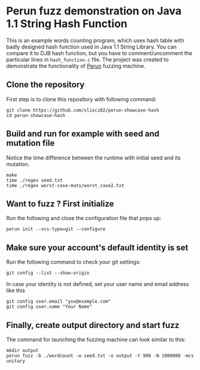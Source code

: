 # Perun fuzz demonstration on Java 1.1 String Hash Function

This is an example words counting program, which uses hash table with badly designed hash function used in Java 1.1 String Library. You can compare it to DJB hash function, but you have to comment/uncomment the particular lines in `hash_function.c` file. The project was created to demonstrate the functionality of [Perun](https://github.com/xlisci02/perun) fuzzing machine. 


## Clone the repository
First step is to clone this repository with following command:

    git clone https://github.com/xlisci02/perun-showcase-hash
    cd perun-showcase-hash

## Build and run for example with seed and mutation file
Notice the time difference between the runtime with initial seed and its mutation.

    make
    time ./regex seed.txt
    time ./regex worst-case-muts/worst_case2.txt

## Want to fuzz ? First initialize

Run the following and close the configuration file that pops up:

	perun init --vcs-type=git --configure

## Make sure your account's default identity is set
Run the following command to check your git settings:

	git config --list --show-origin

In case your identity is not defined, set your user name and email address like this

	git config user.email "you@example.com"
	git config user.name "Your Name"

## Finally, create output directory and start fuzz
The command for launching the fuzzing machine can look similar to this:

	mkdir output
    perun fuzz -b ./wordcount -w seed.txt -o output -t 900 -N 1000000 -mcs unitary

